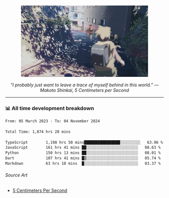 <p align="center"><img src="asset/header.jpg" width="80%"/></p>
<p align="center"><i>“I probably just want to leave a trace of myself behind in this world.” ― Makoto Shinkai, 5 Centimeters per Second</i></p>

---
<!--
<details>
  <summary>📃 My Resume</summary>

### Education

- 📖 **Computer Science**\
📆 10/2021 - present\
📍 **Thang Long University** - Hoang Mai, Hanoi, Vietnam

### Experience

<img align="right" src="https://img.shields.io/badge/Figma-F24E1E?style=flat&logo=figma&logoColor=white"/>
<img align="right" src="https://img.shields.io/badge/node.js-6DA55F?style=flat&logo=node.js&logoColor=white"/>
<img align="right" src="https://img.shields.io/badge/Next.js-black?style=flat&logo=next.js&logoColor=white"/>
<img align="right" src="https://img.shields.io/badge/TypeScript-007ACC?style=flat&logo=typescript&logoColor=white"/>


- 👨‍💻 **Frontend Web Intern**\
📆 07/2023 - present\
📍 **MQ ICT Solutions** - Hoang Mai, Hanoi, Vietnam
</details> 
-->

### 📊 All time development breakdown

<!--START_SECTION:waka-->

```txt
From: 05 March 2023 - To: 04 November 2024

Total Time: 1,874 hrs 28 mins

TypeScript        1,198 hrs 50 mins████████████████░░░░░░░░░   63.96 %
JavaScript        161 hrs 41 mins ██░░░░░░░░░░░░░░░░░░░░░░░   08.63 %
Python            150 hrs 13 mins ██░░░░░░░░░░░░░░░░░░░░░░░   08.01 %
Dart              107 hrs 41 mins █▒░░░░░░░░░░░░░░░░░░░░░░░   05.74 %
Markdown          63 hrs 10 mins  █░░░░░░░░░░░░░░░░░░░░░░░░   03.37 %
```

<!--END_SECTION:waka-->

###### Source Art

-  [5 Centimeters Per Second](https://wallhaven.cc/w/nrowq1)

